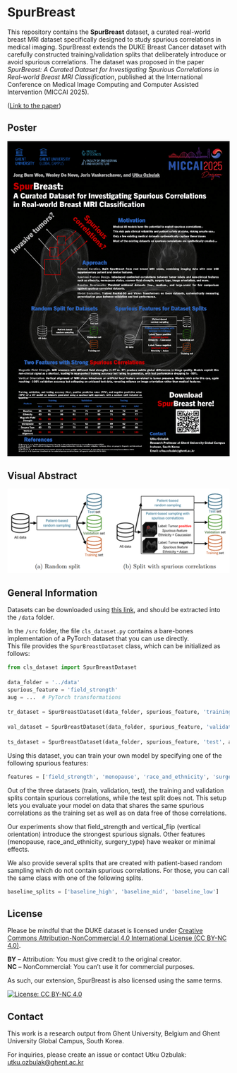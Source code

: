 # SpurBreast

This repository contains the **SpurBreast** dataset, a curated real-world breast MRI dataset specifically designed to study spurious correlations in medical imaging. SpurBreast extends the DUKE Breast Cancer dataset with carefully constructed training/validation splits that deliberately introduce or avoid spurious correlations. The dataset was proposed in the paper _SpurBreast: A Curated Dataset for Investigating Spurious Correlations in Real-world Breast MRI Classification_, published at the International Conference on Medical Image Computing and Computer Assisted Intervention (MICCAI 2025).

([Link to the paper](https://papers.miccai.org/miccai-2025/paper/0408_paper.pdf))

## Poster

<img src="https://raw.githubusercontent.com/utkuozbulak/SpurBreast/master/example_images/0408_MICCAI2025_MainTrackPoster.png">

## Visual Abstract

<img src="https://raw.githubusercontent.com/utkuozbulak/SpurBreast/master/example_images/dataset_creation.png">

## General Information

Datasets can be downloaded using [this link](https://zenodo.org/records/17128791), and should be extracted into the `/data` folder.

In the `/src` folder, the file `cls_dataset.py` contains a bare-bones implementation of a PyTorch dataset that you can use directly.  
This file provides the `SpurBreastDataset` class, which can be initialized as follows:

```python
from cls_dataset import SpurBreastDataset

data_folder = '../data'
spurious_feature = 'field_strength'
aug = ...  # PyTorch transformations

tr_dataset = SpurBreastDataset(data_folder, spurious_feature, 'training', aug)

val_dataset = SpurBreastDataset(data_folder, spurious_feature, 'validation', aug)

ts_dataset = SpurBreastDataset(data_folder, spurious_feature, 'test', aug)
```

Using this dataset, you can train your own model by specifying one of the following spurious features:

```python
features = ['field_strength', 'menopause', 'race_and_ethnicity', 'surgery_type', 'vertical_flip']
```

Out of the three datasets (train, validation, test), the training and validation splits contain spurious correlations, while the test split does not. This setup lets you evaluate your model on data that shares the same spurious correlations as the training set as well as on data free of those correlations.

Our experiments show that field_strength and vertical_flip (vertical orientation) introduce the strongest spurious signals. Other features (menopause, race_and_ethnicity, surgery_type) have weaker or minimal effects.

We also provide several splits that are created with patient-based random sampling which do not contain spurious correlations. For those, you can call the same class with one of the following splits.

```python
baseline_splits = ['baseline_high', 'baseline_mid', 'baseline_low']
```

## License

Please be mindful that the DUKE dataset is licensed under [Creative Commons Attribution-NonCommercial 4.0 International License (CC BY-NC 4.0)](https://creativecommons.org/licenses/by-nc/4.0/).

**BY** – Attribution: You must give credit to the original creator.  
**NC** – NonCommercial: You can’t use it for commercial purposes.

As such, our extension, SpurBreast is also licensed using the same terms.

[![License: CC BY-NC 4.0](https://img.shields.io/badge/License-CC%20BY--NC%204.0-lightgrey.svg)](https://creativecommons.org/licenses/by-nc/4.0/)

## Contact

This work is a research output from Ghent University, Belgium and Ghent University Global Campus, South Korea.

For inquiries, please create an issue or contact Utku Ozbulak: utku.ozbulak@ghent.ac.kr
